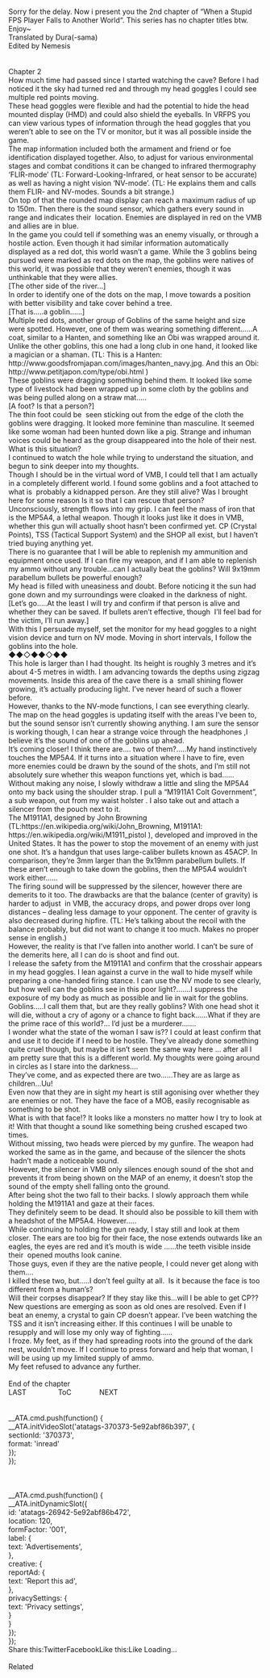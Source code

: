 <br/>
Sorry for the delay. Now i present you the 2nd chapter of “When a Stupid FPS Player Falls to Another World“. This series has no chapter titles btw.<br/>
Enjoy~<br/>
Translated by Dura(-sama)<br/>
Edited by Nemesis<br/>
<br/>
<br/>
Chapter 2<br/>
How much time had passed since I started watching the cave? Before I had noticed it the sky had turned red and through my head goggles I could see multiple red points moving.<br/>
These head goggles were flexible and had the potential to hide the head mounted display (HMD) and could also shield the eyeballs. In VRFPS you can view various types of information through the head goggles that you weren’t able to see on the TV or monitor, but it was all possible inside the game.<br/>
The map information included both the armament and friend or foe identification displayed together. Also, to adjust for various environmental stages and combat conditions it can be changed to infrared thermography ‘FLIR-mode’ (TL: Forward-Looking-Infrared, or heat sensor to be accurate) as well as having a night vision ‘NV-mode’. (TL: He explains them and calls them FLIR- and NV-modes. Sounds a bit strange.)<br/>
On top of that the rounded map display can reach a maximum radius of up to 150m. Then there is the sound sensor, which gathers every sound in range and indicates their  location. Enemies are displayed in red on the VMB and allies are in blue.<br/>
In the game you could tell if something was an enemy visually, or through a hostile action. Even though it had similar information automatically displayed as a red dot, this world wasn’t a game. While the 3 goblins being pursued were marked as red dots on the map, the goblins were natives of this world, it was possible that they weren’t enemies, though it was unthinkable that they were allies.<br/>
[The other side of the river…]<br/>
In order to identify one of the dots on the map, I move towards a position with better visibility and take cover behind a tree.<br/>
[That is…..a goblin……]<br/>
Multiple red dots, another group of Goblins of the same height and size were spotted. However, one of them was wearing something different……A coat, similar to a Hanten, and something like an Obi was wrapped around it. Unlike the other goblins, this one had a long club in one hand, it looked like a magician or a shaman. (TL: This is a Hanten: http://www.goodsfromjapan.com/images/hanten_navy.jpg. And this an Obi: http://www.petitjapon.com/type/obi.html )<br/>
These goblins were dragging something behind them. It looked like some type of livestock had been wrapped up in some cloth by the goblins and was being pulled along on a straw mat…..<br/>
[A foot? Is that a person?]<br/>
The thin foot could be  seen sticking out from the edge of the cloth the goblins were dragging. It looked more feminine than masculine. It seemed like some woman had been hunted down like a pig. Strange and inhuman voices could be heard as the group disappeared into the hole of their nest.<br/>
What is this situation?<br/>
I continued to watch the hole while trying to understand the situation, and begun to sink deeper into my thoughts.<br/>
Though I should be in the virtual word of VMB, I could tell that I am actually in a completely different world. I found some goblins and a foot attached to what is  probably a kidnapped person. Are they still alive? Was I brought here for some reason Is it so that I can rescue that person?<br/>
Unconsciously, strength flows into my grip. I can feel the mass of iron that is the MP5A4, a lethal weapon. Though it looks just like it does in VMB, whether this gun will actually shoot hasn’t been confirmed yet. CP (Crystal Points), TSS (Tactical Support System) and the SHOP all exist, but I haven’t tried buying anything yet.<br/>
There is no guarantee that I will be able to replenish my ammunition and equipment once used. If I can fire my weapon, and if I am able to replenish my ammo without any trouble…can I actually beat the goblins? Will 9x19mm parabellum bullets be powerful enough?<br/>
My head is filled with uneasiness and doubt. Before noticing it the sun had gone down and my surroundings were cloaked in the darkness of night.<br/>
[Let’s go…..At the least I will try and confirm if that person is alive and whether they can be saved. If bullets aren’t effective, though  I’ll feel bad for the victim, I’ll run away.]<br/>
With this I persuade myself, set the monitor for my head goggles to a night vision device and turn on NV mode. Moving in short intervals, I follow the goblins into the hole.<br/>
◆◆◇◆◆◇◆◆<br/>
This hole is larger than I had thought. Its height is roughly 3 metres and it’s about 4-5 metres in width. I am advancing towards the depths using zigzag movements. Inside this area of the cave there is a  small shining flower growing, it’s actually producing light. I’ve never heard of such a flower before.<br/>
However, thanks to the NV-mode functions, I can see everything clearly. The map on the head goggles is updating itself with the areas I’ve been to, but the sound sensor isn’t currently showing anything. I am sure the sensor is working though, I can hear a strange voice through the headphones ,I believe it’s the sound of one of the goblins up ahead.<br/>
It’s coming closer! I think there are…. two of them?…..My hand instinctively touches the MP5A4. If it turns into a situation where I have to fire, even more enemies could be drawn by the sound of the shots, and I’m still not absolutely sure whether this weapon functions yet, which is bad……<br/>
Without making any noise, I slowly withdraw a little and sling the MP5A4 onto my back using the shoulder strap. I pull a “M1911A1 Colt Government”, a sub weapon, out from my waist holster . I also take out and attach a silencer from the pouch next to it.<br/>
The M1911A1, designed by John Browning (TL:https://en.wikipedia.org/wiki/John_Browning, M1911A1: https://en.wikipedia.org/wiki/M1911_pistol ), developed and improved in the United States. It has the power to stop the movement of an enemy with just one shot. It’s a handgun that uses large-caliber bullets known as 45ACP. In comparison, they’re 3mm larger than the 9x19mm parabellum bullets. If these aren’t enough to take down the goblins, then the MP5A4 wouldn’t work either……<br/>
The firing sound will be suppressed by the silencer, however there are demerits to it too. The drawbacks are that the balance (center of gravity) is harder to adjust  in VMB, the accuracy drops, and power drops over long distances – dealing less damage to your opponent. The center of gravity is also decreased during hipfire. (TL: He’s talking about the recoil with the balance probably, but did not want to change it too much. Makes no proper sense in english.)<br/>
However, the reality is that I’ve fallen into another world. I can’t be sure of the demerits here, all I can do is shoot and find out.<br/>
I release the safety from the M1911A1 and confirm that the crosshair appears in my head goggles. I lean against a curve in the wall to hide myself while preparing a one-handed firing stance. I can use the NV mode to see clearly, but how well can the goblins see in this poor light?…….I suppress the exposure of my body as much as possible and lie in wait for the goblins.<br/>
Goblins…..I call them that, but are they really goblins? With one head shot it will die, without a cry of agony or a chance to fight back……What if they are the prime race of this world?… I’d just be a murderer…….<br/>
I wonder what the state of the woman I saw is?? I could at least confirm that and use it to decide if I need to be hostile. They’ve already done something quite cruel though, but maybe it isn’t seen the same way here … after all I am pretty sure that this is a different world. My thoughts were going around in circles as I stare into the darkness….<br/>
They’ve come, and as expected there are two……They are as large as children…Uu!<br/>
Even now that they are in sight my heart is still agonising over whether they are enemies or not. They have the face of a MOB, easily recognisable as something to be shot.<br/>
What is with that face!? It looks like a monsters no matter how I try to look at it! With that thought a sound like something being crushed escaped two times.<br/>
Without missing, two heads were pierced by my gunfire. The weapon had worked the same as in the game, and because of the silencer the shots  hadn’t made a noticeable sound.<br/>
However, the silencer in VMB only silences enough sound of the shot and prevents it from being shown on the MAP of an enemy, it doesn’t stop the sound of the empty shell falling onto the ground.<br/>
After being shot the two fall to their backs. I slowly approach them while holding the M1911A1 and gaze at their faces.<br/>
They definitely seem to be dead. It should also be possible to kill them with a headshot of the MP5A4. However…..<br/>
While continuing to holding the gun ready, I stay still and look at them closer. The ears are too big for their face, the nose extends outwards like an eagles, the eyes are red and it’s mouth is wide ……the teeth visible inside their  opened mouths look canine.<br/>
Those guys, even if they are the native people, I could never get along with them….<br/>
I killed these two, but…..I don’t feel guilty at all.  Is it because the face is too different from a human’s?<br/>
Will their corpses disappear? If they stay like this…will I be able to get CP??<br/>
New questions are emerging as soon as old ones are resolved. Even if I beat an enemy, a crystal to gain CP doesn’t appear. I’ve been watching the TSS and it isn’t increasing either. If this continues I will be unable to resupply and will lose my only way of fighting……<br/>
I froze. My feet, as if they had spreading roots into the ground of the dark nest, wouldn’t move. If I continue to press forward and help that woman, I will be using up my limited supply of ammo.<br/>
My feet refused to advance any further.<br/>
<br/>
End of the chapter<br/>
LAST                 ToC              NEXT<br/>
<br/>
<br/>
            __ATA.cmd.push(function() {<br/>
                __ATA.initVideoSlot('atatags-370373-5e92abf86b397', {<br/>
                    sectionId: '370373',<br/>
                    format: 'inread'<br/>
                });<br/>
            });<br/>
        <br/>
 <br/>
<br/>
				__ATA.cmd.push(function() {<br/>
					__ATA.initDynamicSlot({<br/>
						id: 'atatags-26942-5e92abf86b472',<br/>
						location: 120,<br/>
						formFactor: '001',<br/>
						label: {<br/>
							text: 'Advertisements',<br/>
						},<br/>
						creative: {<br/>
							reportAd: {<br/>
								text: 'Report this ad',<br/>
							},<br/>
							privacySettings: {<br/>
								text: 'Privacy settings',<br/>
							}<br/>
						}<br/>
					});<br/>
				});<br/>
			Share this:TwitterFacebookLike this:Like Loading...<br/>
<br/>
Related<br/>
 
